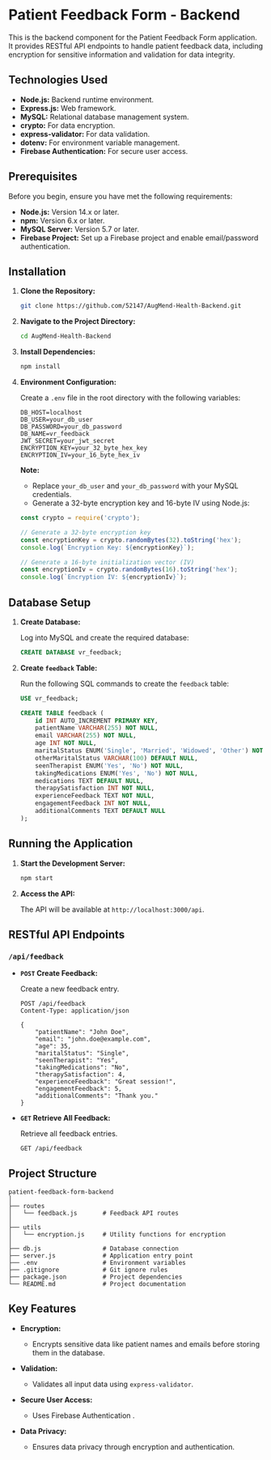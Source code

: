 # Patient Feedback Form - Backend

This is the backend component for the Patient Feedback Form application. It provides RESTful API endpoints to handle patient feedback data, including encryption for sensitive information and validation for data integrity.

## Technologies Used

- **Node.js:** Backend runtime environment.
- **Express.js:** Web framework.
- **MySQL:** Relational database management system.
- **crypto:** For data encryption.
- **express-validator:** For data validation.
- **dotenv:** For environment variable management.
- **Firebase Authentication:** For secure user access.

## Prerequisites

Before you begin, ensure you have met the following requirements:

- **Node.js:** Version 14.x or later.
- **npm:** Version 6.x or later.
- **MySQL Server:** Version 5.7 or later.
- **Firebase Project:** Set up a Firebase project and enable email/password authentication.

## Installation

1. **Clone the Repository:**

   ```bash
   git clone https://github.com/52147/AugMend-Health-Backend.git
   ```

2. **Navigate to the Project Directory:**

   ```bash
   cd AugMend-Health-Backend
   ```

3. **Install Dependencies:**

   ```bash
   npm install
   ```

4. **Environment Configuration:**

   Create a `.env` file in the root directory with the following variables:

   ```plaintext
   DB_HOST=localhost
   DB_USER=your_db_user
   DB_PASSWORD=your_db_password
   DB_NAME=vr_feedback
   JWT_SECRET=your_jwt_secret
   ENCRYPTION_KEY=your_32_byte_hex_key
   ENCRYPTION_IV=your_16_byte_hex_iv
   ```

   **Note:**
   - Replace `your_db_user` and `your_db_password` with your MySQL credentials.
   - Generate a 32-byte encryption key and 16-byte IV using Node.js:

   ```js
   const crypto = require('crypto');

   // Generate a 32-byte encryption key
   const encryptionKey = crypto.randomBytes(32).toString('hex');
   console.log(`Encryption Key: ${encryptionKey}`);

   // Generate a 16-byte initialization vector (IV)
   const encryptionIv = crypto.randomBytes(16).toString('hex');
   console.log(`Encryption IV: ${encryptionIv}`);
   ```

## Database Setup

1. **Create Database:**

   Log into MySQL and create the required database:

   ```sql
   CREATE DATABASE vr_feedback;
   ```

2. **Create `feedback` Table:**

   Run the following SQL commands to create the `feedback` table:

   ```sql
   USE vr_feedback;

   CREATE TABLE feedback (
       id INT AUTO_INCREMENT PRIMARY KEY,
       patientName VARCHAR(255) NOT NULL,
       email VARCHAR(255) NOT NULL,
       age INT NOT NULL,
       maritalStatus ENUM('Single', 'Married', 'Widowed', 'Other') NOT NULL,
       otherMaritalStatus VARCHAR(100) DEFAULT NULL,
       seenTherapist ENUM('Yes', 'No') NOT NULL,
       takingMedications ENUM('Yes', 'No') NOT NULL,
       medications TEXT DEFAULT NULL,
       therapySatisfaction INT NOT NULL,
       experienceFeedback TEXT NOT NULL,
       engagementFeedback INT NOT NULL,
       additionalComments TEXT DEFAULT NULL
   );
   ```

## Running the Application

1. **Start the Development Server:**

   ```bash
   npm start
   ```

2. **Access the API:**

   The API will be available at `http://localhost:3000/api`.

## RESTful API Endpoints

### `/api/feedback`

- **`POST` Create Feedback:**

  Create a new feedback entry.

  ```http
  POST /api/feedback
  Content-Type: application/json

  {
      "patientName": "John Doe",
      "email": "john.doe@example.com",
      "age": 35,
      "maritalStatus": "Single",
      "seenTherapist": "Yes",
      "takingMedications": "No",
      "therapySatisfaction": 4,
      "experienceFeedback": "Great session!",
      "engagementFeedback": 5,
      "additionalComments": "Thank you."
  }
  ```

- **`GET` Retrieve All Feedback:**

  Retrieve all feedback entries.

  ```http
  GET /api/feedback
  ```

## Project Structure

```
patient-feedback-form-backend
│
├── routes
│   └── feedback.js       # Feedback API routes
│
├── utils
│   └── encryption.js     # Utility functions for encryption
│
├── db.js                 # Database connection
├── server.js             # Application entry point
├── .env                  # Environment variables
├── .gitignore            # Git ignore rules
├── package.json          # Project dependencies
└── README.md             # Project documentation
```

## Key Features

- **Encryption:**
  - Encrypts sensitive data like patient names and emails before storing them in the database.

- **Validation:**
  - Validates all input data using `express-validator`.

- **Secure User Access:**
  - Uses Firebase Authentication .

- **Data Privacy:**
  - Ensures data privacy through encryption and authentication.

